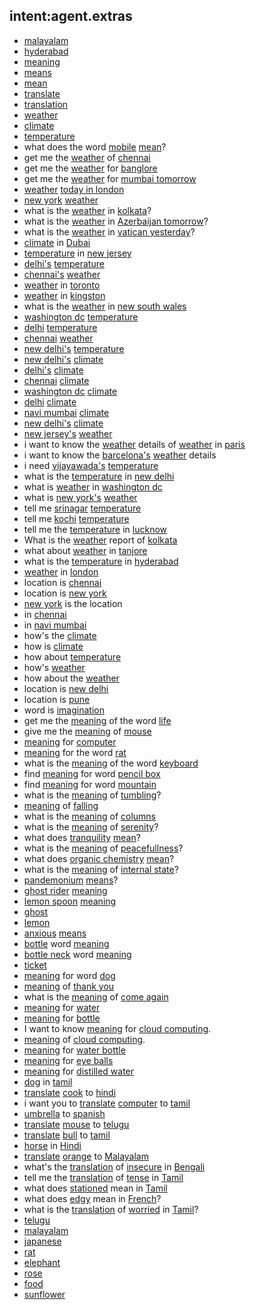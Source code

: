 ## intent:agent.extras
- [malayalam](language)
- [hyderabad](GPE)
- [meaning](searchType)
- [means](searchType)
- [mean](searchType)
- [translate](searchType)
- [translation](searchType)
- [weather](searchType)
- [climate](searchType)
- [temperature](searchType)
- what does the word [mobile](searchWord) [mean](searchType)? 
- get me the [weather](searchType) of [chennai](GPE)
- get me the [weather](searchType) for [banglore](GPE)
- get me the [weather](searchType) for [mumbai tomorrow](GPE)
- [weather](searchType) [today in london](GPE)
- [new york](GPE) [weather](searchType)
- what is the [weather](searchType) in [kolkata](GPE)?
- what is the [weather](searchType) in [Azerbaijan tomorrow](GPE)? 
- what is the [weather](searchType) in [vatican yesterday](GPE)?
- [climate](searchType) in [Dubai](GPE)
- [temperature](searchType) in [new jersey](GPE)
- [delhi's](GPE) [temperature](searchType)
- [chennai's](GPE) [weather](searchType)
- [weather](searchType) in [toronto](GPE)
- [weather](searchType) in [kingston](GPE)
- what is the [weather](searchType) in [new south wales](GPE)
- [washington dc](GPE) [temperature](searchType)
- [delhi](GPE) [temperature](searchType)
- [chennai](GPE) [weather](searchType)
- [new delhi's](GPE) [temperature](searchType)
- [new delhi's](GPE) [climate](searchType)
- [delhi's](GPE) [climate](searchType)
- [chennai](GPE) [climate](searchType)
- [washington dc](GPE) [climate](searchType)
- [delhi](GPE) [climate](searchType)
- [navi mumbai](GPE) [climate](searchType)
- [new delhi's](GPE) [climate](searchType)
- [new jersey's](GPE) [weather](searchType)
- i want to know the [weather](searchType) details of [weather](searchType) in [paris](GPE)
- i want to know the [barcelona's](GPE) [weather](searchType) details 
- i need [vijayawada's](GPE) [temperature](searchType)
- what is the [temperature](searchType) in [new delhi](GPE)
- what is [weather](searchType) in [washington dc](GPE)
- what is [new york's](GPE) [weather](searchType) 
- tell me [srinagar](GPE) [temperature](searchType)
- tell me [kochi](GPE) [temperature](searchType)
- tell me the [temperature](searchType) in [lucknow](GPE)
- What is the [weather](searchType) report of [kolkata](GPE)
- what about [weather](searchType) in [tanjore](GPE)
- what is the [temperature](searchType) in [hyderabad](GPE)
- [weather](searchType) in [london](GPE)
- location is [chennai](GPE)
- location is [new york](GPE)
- [new york](GPE) is the location
- in [chennai](GPE)
- in [navi mumbai](GPE)
- how's the [climate](searchType)
- how is [climate](searchType)
- how about [temperature](searchType)
- how's [weather](searchType)
- how about the [weather](searchType)
- location is [new delhi](GPE)
- location is [pune](GPE)
- word is [imagination](searchWord)
- get me the [meaning](searchType) of the word [life](searchWord)
- give me the [meaning](searchType) of [mouse](searchWord)
- [meaning](searchType) for [computer](searchWord)
- [meaning](searchType) for the word [rat](searchWord)
- what is the [meaning](searchType) of the word [keyboard](searchWord)
- find [meaning](searchType) for word [pencil box](searchWord)
- find [meaning](searchType) for word [mountain](searchWord)
- what is the [meaning](searchType) of [tumbling](searchWord)?
- [meaning](searchType) of [falling](searchWord)
- what is the [meaning](searchType) of [columns](searchWord)
- what is the [meaning](searchType) of [serenity](searchWord)?
- what does [tranquility](searchWord) [mean](searchType)?
- what is the [meaning](searchType) of [peacefullness](searchWord)?
- what does [organic chemistry](searchWord) [mean](searchType)?
- what is the [meaning](searchType) of [internal state](searchWord)?
- [pandemonium](searchWord) [means](searchType)?
- [ghost rider](searchWord) [meaning](searchType)
- [lemon spoon](searchWord) [meaning](searchType)
- [ghost](searchWord)
- [lemon](searchWord)
- [anxious](searchWord) [means](searchType)
- [bottle](searchWord) word [meaning](searchType)
- [bottle neck](searchWord) word [meaning](searchType)
- [ticket](searchWord)
- [meaning](searchType) for word [dog](searchWord)
- [meaning](searchType) of [thank you](searchWord)
- what is the [meaning](searchType) of [come again](searchWord)
- [meaning](searchType) for [water](searchWord)
- [meaning](searchType) for [bottle](searchWord)
- I want to know [meaning](searchType) for [cloud computing](searchWord).
- [meaning](searchType) of [cloud computing](searchWord).
- [meaning](searchType) for [water bottle](searchWord)
- [meaning](searchType) for [eye balls](searchWord)
- [meaning](searchType) for [distilled water](searchWord)
- [dog](searchWord) in [tamil](language)
- [translate](searchType) [cook](searchWord) to [hindi](language)
- i want you to [translate](searchType) [computer](searchWord) to [tamil](language)
- [umbrella](searchWord) to [spanish](language)
- [translate](searchType) [mouse](searchWord) to [telugu](language)
- [translate](searchType) [bull](searchWord) to [tamil](language) 
- [horse](searchWord) in [Hindi](language)
- [translate](searchType) [orange](searchWord) to [Malayalam](language)
- what's the [translation](searchType) of [insecure](searchWord) in [Bengali](language)
- tell me the [translation](searchType) of [tense](searchWord) in [Tamil](language)
- what does [stationed](searchWord) mean in [Tamil](language)
- what does [edgy](searchWord) mean in [French](language)?
- what is the [translation](searchType) of [worried](searchWord) in [Tamil](language)?
- [telugu](language)
- [malayalam](language)
- [japanese](language)
- [rat](searchWord)
- [elephant](searchWord)
- [rose](serachWord)
- [food](searchWord)
- [sunflower](searchWord)